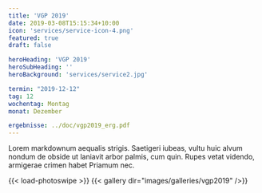 ```yaml
---
title: 'VGP 2019'
date: 2019-03-08T15:15:34+10:00
icon: 'services/service-icon-4.png'
featured: true
draft: false

heroHeading: 'VGP 2019'
heroSubHeading: ''
heroBackground: 'services/service2.jpg'

termin: "2019-12-12"
tag: 12
wochentag: Montag
monat: Dezember

ergebnisse: ../doc/vgp2019_erg.pdf
---
```


Lorem markdownum aequalis strigis. Saetigeri iubeas, vultu huic alvum nondum
de obside ut laniavit arbor palmis, cum quin. Rupes vetat videndo, armigerae
crimen habet Priamum nec.

{{< load-photoswipe >}}
{{< gallery dir="images/galleries/vgp2019" />}}
